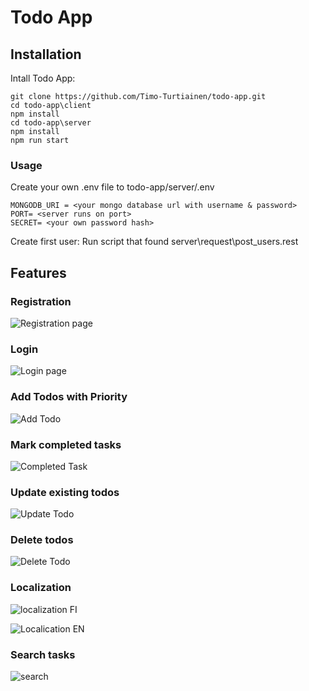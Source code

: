 # Todo App

## Installation

Intall Todo App:

```
git clone https://github.com/Timo-Turtiainen/todo-app.git
cd todo-app\client
npm install
cd todo-app\server
npm install
npm run start
```

### Usage

Create your own .env file to todo-app/server/.env

```
MONGODB_URI = <your mongo database url with username & password>
PORT= <server runs on port>
SECRET= <your own password hash>
```

Create first user: Run script that found server\request\post_users.rest

## Features

### Registration

![Registration page](https://github.com/Timo-Turtiainen/todo-app/blob/main/client/public/registration.png)

### Login

![Login page](https://github.com/Timo-Turtiainen/todo-app/blob/main/client/public/login.png)

### Add Todos with Priority

![Add Todo](https://github.com/Timo-Turtiainen/todo-app/blob/main/client/public/add-todo.png)

### Mark completed tasks

![Completed Task](https://github.com/Timo-Turtiainen/todo-app/blob/main/client/public/checked-todo.png)

### Update existing todos

![Update Todo](https://github.com/Timo-Turtiainen/todo-app/blob/main/client/public/update-todo.png)

### Delete todos

![Delete Todo](https://github.com/Timo-Turtiainen/todo-app/blob/main/client/public/delete-todo.png)

### Localization

![localization FI](https://github.com/Timo-Turtiainen/todo-app/blob/main/client/public/localization_fi.png)

![Localication EN](https://github.com/Timo-Turtiainen/todo-app/blob/main/client/public/localization_en.png)

### Search tasks

![search](https://github.com/Timo-Turtiainen/todo-app/blob/main/client/public/search.png)
